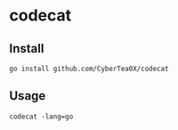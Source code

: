 # codecat

## Install

```
go install github.com/CyberTea0X/codecat
```

## Usage

```
codecat -lang=go
```
